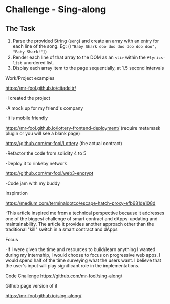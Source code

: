 # Challenge - Sing-along

## The Task

1. Parse the provided String (`song`) and create an array with
   an entry for each line of the song.
   Eg: (`["Baby Shark doo doo doo doo doo doo", "Baby Shark!"]`)
2. Render each line of that array to the DOM as an `<li>`
   within the `#lyrics-list` unordered list.
3. Display each array item to the page sequentially, at
   1.5 second intervals

Work/Project examples


https://mr-fool.github.io/citadeltr/


-I created the project


-A mock up for my friend's company 


-It is mobile friendly


https://mr-fool.github.io/lottery-frontend-deployment/ (require metamask plugin or you will see a blank page)


https://github.com/mr-fool/Lottery (the actual contract)


-Refactor the code from solidity 4 to 5



-Deploy it to rinkeby network


https://github.com/mr-fool/web3-encrypt


-Code jam with my buddy 


Inspiration


https://medium.com/terminaldotco/escape-hatch-proxy-efb681de108d


-This article inspired me from a technical perspective because it addresses one of the biggest challenge of smart contract and dApps-updating and maintainability. The article it provides another approach other than the traditional "kill" switch in a smart contract and dApps


Focus


-If I were given the time and resources to build/learn anything I wanted during my internship, I would choose to focus on progressive web apps. I would spend half of the time surveying what the users want. I believe that the user's input will play significant role in the implementations.



Code Challenge
https://github.com/mr-fool/sing-along/


Github page version of it 



https://mr-fool.github.io/sing-along/
